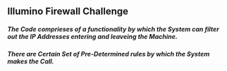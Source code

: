 ## Illumino Firewall Challenge
##### The Code comprieses of a functionality by which the System can filter out the IP Addresses entering and leaveing the Machine.
##### There are Certain Set of Pre-Determined rules by which the System makes the Call.
